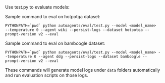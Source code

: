 Use test.py to evaluate models:

Sample command to eval on hotpotqa dataset:
```
PYTHONPATH=`pwd` python autoagents/eval/test.py --model <model_name>  --temperature 0 --agent wiki --persist-logs --dataset hotpotqa --prompt-version v2 --eval
```

Sample command to eval on bamboogle dataset:
```
PYTHONPATH=`pwd` python autoagents/eval/test.py --model <model_name> --temperature 0 --agent ddg --persist-logs --dataset bamboogle --prompt-version v2 --eval
```
These commands will generate model logs under `data` folders automatically and run evaluation scripts on those logs.
